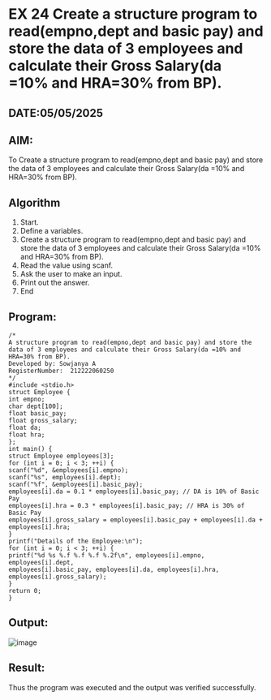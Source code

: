 # EX 24 Create a structure program to read(empno,dept and basic pay) and store the data of 3 employees and calculate their Gross Salary(da =10% and HRA=30% from BP).
## DATE:05/05/2025
## AIM:
To Create a structure program to read(empno,dept and basic pay) and store the data of 3 employees and calculate their Gross Salary(da =10% and HRA=30% from BP).

## Algorithm
1. Start.
2. Define a variables.
3. Create a structure program to read(empno,dept and basic pay) and store the data of 3 
employees and calculate their Gross Salary(da =10% and HRA=30% from BP).
4. Read the value using scanf.
5. Ask the user to make an input.
6. Print out the answer.
7. End  

## Program:
```
/*
A structure program to read(empno,dept and basic pay) and store the data of 3 employees and calculate their Gross Salary(da =10% and HRA=30% from BP).
Developed by: Sowjanya A
RegisterNumber:  212222060250
*/
#include <stdio.h> 
struct Employee {
int empno; 
char dept[100];
float basic_pay; 
float gross_salary; 
float da;
float hra;
};
int main() {
struct Employee employees[3]; 
for (int i = 0; i < 3; ++i) {
scanf("%d", &employees[i].empno); 
scanf("%s", employees[i].dept); 
scanf("%f", &employees[i].basic_pay);
employees[i].da = 0.1 * employees[i].basic_pay; // DA is 10% of Basic Pay 
employees[i].hra = 0.3 * employees[i].basic_pay; // HRA is 30% of Basic Pay 
employees[i].gross_salary = employees[i].basic_pay + employees[i].da +
employees[i].hra;
}
printf("Details of the Employee:\n");
for (int i = 0; i < 3; ++i) {
printf("%d %s %.f %.f %.f %.2f\n", employees[i].empno, employees[i].dept, 
employees[i].basic_pay, employees[i].da, employees[i].hra, employees[i].gross_salary);
}
return 0;
}
```

## Output:

![image](https://github.com/user-attachments/assets/c9aed341-f14d-443d-9bf2-c0b7cf120a08)

## Result:
Thus the program was executed and the output was verified successfully.
